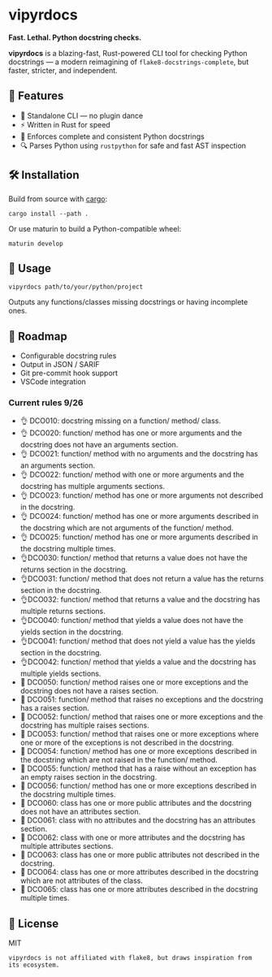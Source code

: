 # vipyrdocs

**Fast. Lethal. Python docstring checks.**

**vipyrdocs** is a blazing-fast, Rust-powered CLI tool for checking Python docstrings — a modern reimagining of `flake8-docstrings-complete`, but faster, stricter, and independent.

## 🚀 Features

- 🐍 Standalone CLI — no plugin dance
- ⚡ Written in Rust for speed
- 📖 Enforces complete and consistent Python docstrings
- 🔍 Parses Python using `rustpython` for safe and fast AST inspection

## 🛠️ Installation

Build from source with [cargo](https://www.rust-lang.org/tools/install):

```
cargo install --path .
```

Or use maturin to build a Python-compatible wheel:

```
maturin develop
```

## 🧪 Usage

```
vipyrdocs path/to/your/python/project
```

Outputs any functions/classes missing docstrings or having incomplete ones.

## 🔮 Roadmap

- Configurable docstring rules
- Output in JSON / SARIF
- Git pre-commit hook support
- VSCode integration

### Current rules 9/26

- 👌 DCO010: docstring missing on a function/ method/ class.
- 👌 DCO020: function/ method has one or more arguments and the docstring does not have an arguments section.
- 👌 DCO021: function/ method with no arguments and the docstring has an arguments section.
- 👌 DCO022: function/ method with one or more arguments and the docstring has multiple arguments sections.
- 👌 DCO023: function/ method has one or more arguments not described in the docstring.
- 👌 DCO024: function/ method has one or more arguments described in the docstring which are not arguments of the function/ method.
- 👌 DCO025: function/ method has one or more arguments described in the docstring multiple times.
- 👌DCO030: function/ method that returns a value does not have the returns section in the docstring.
- 👌DCO031: function/ method that does not return a value has the returns section in the docstring.
- 👌DCO032: function/ method that returns a value and the docstring has multiple returns sections.
- 👌DCO040: function/ method that yields a value does not have the yields section in the docstring.
- 👌DCO041: function/ method that does not yield a value has the yields section in the docstring.
- 👌DCO042: function/ method that yields a value and the docstring has multiple yields sections.
- 🙅 DCO050: function/ method raises one or more exceptions and the docstring does not have a raises section.
- 🙅 DCO051: function/ method that raises no exceptions and the docstring has a raises section.
- 🙅 DCO052: function/ method that raises one or more exceptions and the docstring has multiple raises sections.
- 🙅 DCO053: function/ method that raises one or more exceptions where one or more of the exceptions is not described in the docstring.
- 🙅 DCO054: function/ method has one or more exceptions described in the docstring which are not raised in the function/ method.
- 🙅 DCO055: function/ method that has a raise without an exception has an empty raises section in the docstring.
- 🙅 DCO056: function/ method has one or more exceptions described in the docstring multiple times.
- 🙅 DCO060: class has one or more public attributes and the docstring does not have an attributes section.
- 🙅 DCO061: class with no attributes and the docstring has an attributes section.
- 🙅 DCO062: class with one or more attributes and the docstring has multiple attributes sections.
- 🙅 DCO063: class has one or more public attributes not described in the docstring.
- 🙅 DCO064: class has one or more attributes described in the docstring which are not attributes of the class.
- 🙅 DCO065: class has one or more attributes described in the docstring multiple times.

## 📜 License

MIT

`vipyrdocs is not affiliated with flake8, but draws inspiration from its ecosystem.`
